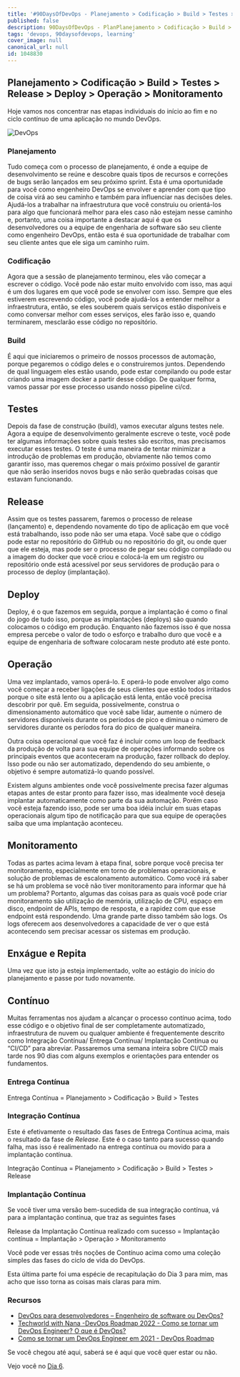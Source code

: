 ```yaml
---
title: '#90DaysOfDevOps - Planejamento > Codificação > Build > Testes > Release > Deploy > Operação > Monitoramento > - Dia 5'
published: false
description: 90DaysOfDevOps - PlanPlanejamento > Codificação > Build > Testes > Release > Deploy > Operação > Monitoramento >
tags: 'devops, 90daysofdevops, learning'
cover_image: null
canonical_url: null
id: 1048830
---
```


## Planejamento > Codificação > Build > Testes > Release > Deploy > Operação > Monitoramento

Hoje vamos nos concentrar nas etapas individuais do início ao fim e no ciclo contínuo de uma aplicação no mundo DevOps.

![DevOps](/Days/Images/Day5_DevOps8.png)

### Planejamento

Tudo começa com o processo de planejamento, é onde a equipe de desenvolvimento se reúne e descobre quais tipos de recursos e correções de bugs serão lançados em seu próximo sprint. Esta é uma oportunidade para você como engenheiro DevOps se envolver e aprender com que tipo de coisa virá ao seu caminho e também para  influenciar nas decisões deles. Ajudá-los a trabalhar na infraestrutura que você construiu ou orientá-los para algo que funcionará melhor para eles caso não estejam nesse caminho e, portanto, uma coisa importante a destacar aqui é que os desenvolvedores ou a equipe de engenharia de software são seu cliente como engenheiro DevOps, então esta é sua oportunidade de trabalhar com seu cliente antes que ele siga um caminho ruim.

### Codificação

Agora que a sessão de planejamento terminou, eles vão começar a escrever o código. Você pode não estar muito envolvido com isso, mas aqui é um dos lugares em que você pode se envolver com isso. Sempre que eles estiverem escrevendo código, você pode ajudá-los a entender melhor a infraestrutura, então, se eles souberem quais serviços estão disponíveis e como conversar melhor com esses serviços, eles farão isso e, quando terminarem, mesclarão esse código no repositório.

### Build

É aqui que iniciaremos o primeiro de nossos processos de automação, porque pegaremos o código deles e o construiremos juntos. Dependendo de qual linguagem eles estão usando, pode estar compilando ou pode estar criando uma imagem docker a partir desse código. De qualquer forma, vamos passar por esse processo usando nosso pipeline ci/cd.

## Testes

Depois da fase de construção (build), vamos executar alguns testes nele. Agora a equipe de desenvolvimento geralmente escreve o teste, você pode ter algumas informações sobre quais testes são escritos, mas precisamos executar esses testes. O teste é uma maneira de tentar minimizar a introdução de problemas em produção, obviamente não temos como garantir isso, mas queremos chegar o mais próximo possível de garantir que não serão inseridos novos bugs e não serão quebradas coisas que estavam funcionando.

## Release

Assim que os testes passarem, faremos o processo de release (lançamento) e, dependendo novamente do tipo de aplicação em que você está trabalhando, isso pode não ser uma etapa. Você sabe que o código pode estar no repositório do GitHub ou no repositório do git, ou onde quer que ele esteja, mas pode ser o processo de pegar seu código compilado ou a imagem do docker que você criou e colocá-la em um registro ou repositório onde está acessível por seus servidores de produção para o processo de deploy (implantação).

## Deploy

Deploy, é o que fazemos em seguida, porque a implantação é como o final do jogo de tudo isso, porque as implantações (deploys) são quando colocamos o código em produção. Enquanto não fazemos isso é que nossa empresa percebe o valor de todo o esforço e trabalho duro que você e a equipe de engenharia de software colocaram neste produto até este ponto.

## Operação

Uma vez implantado, vamos operá-lo. E operá-lo pode envolver algo como você começar a receber ligações de seus clientes que estão todos irritados porque o site está lento ou a aplicação está lenta, então você precisa descobrir por quê. Em seguida, possivelmente, construa o dimensionamento automático que você sabe lidar, aumente o número de servidores disponíveis durante os períodos de pico e diminua o número de servidores durante os períodos fora do pico de qualquer maneira. 

Outra coisa operacional que você faz é incluir como um loop de feedback da produção de volta para sua equipe de operações informando sobre os principais eventos que aconteceram na produção, fazer rollback do deploy. Isso pode ou não ser automatizado, dependendo do seu ambiente, o objetivo é sempre automatizá-lo quando possível. 

Existem alguns ambientes onde você possivelmente precisa fazer algumas etapas antes de estar pronto para fazer isso, mas idealmente você deseja implantar automaticamente como parte da sua automação. Porém caso você esteja fazendo isso, pode ser uma boa idéia incluir em suas etapas operacionais algum tipo de notificação para que sua equipe de operações saiba que uma implantação aconteceu.

## Monitoramento

Todas as partes acima levam à etapa final, sobre porque você precisa ter monitoramento, especialmente em torno de problemas operacionais, e solução de problemas de escalonamento automático. Como você irá saber se há um problema se você não tiver monitoramento para informar que há um problema? Portanto, algumas das coisas para as quais você pode criar monitoramento são utilização de memória, utilização de CPU, espaço em disco, endpoint de APIs, tempo de resposta, e a rapidez com que esse endpoint está respondendo. Uma grande parte disso também são logs. Os logs oferecem aos desenvolvedores a capacidade de ver o que está acontecendo sem precisar acessar os sistemas em produção.

## Enxágue e Repita

Uma vez que isto ja esteja implementado, volte ao estágio do início do planejamento e passe por tudo novamente. 

## Contínuo

Muitas ferramentas nos ajudam a alcançar o processo contínuo acima, todo esse código e o objetivo final de ser completamente automatizado, infraestrutura de nuvem ou qualquer ambiente é frequentemente descrito como Integração Contínua/ Entrega Contínua/ Implantação Contínua ou “CI/CD” para abreviar. Passaremos uma semana inteira sobre CI/CD mais tarde nos 90 dias com alguns exemplos e orientações para entender os fundamentos.

### Entrega Contínua

Entrega Contínua = Planejamento > Codificação > Build > Testes

### Integração Contínua

Este é efetivamente o resultado das fases de Entrega Contínua acima, mais o resultado da fase de _Release_. Este é o caso tanto para sucesso quando falha, mas isso é realimentado na entrega contínua ou movido para a implantação contínua.

Integração Contínua = Planejamento > Codificação > Build > Testes > Release

### Implantação Contínua

Se você tiver uma versão bem-sucedida de sua integração contínua, vá para a implantação contínua, que traz as seguintes fases

Release da Implantação Contínua realizado com sucesso  = Implantação contínua = Implantação > Operação > Monitoramento

Você pode ver essas três noções de Contínuo acima como uma coleção simples das fases do ciclo de vida do DevOps.

Esta última parte foi uma espécie de recapitulação do Dia 3 para mim, mas acho que isso torna as coisas mais claras para mim.

### Recursos

- [DevOps para desenvolvedores – Engenheiro de software ou DevOps?](https://www.youtube.com/watch?v=a0-uE3rOyeU)
- [Techworld with Nana -DevOps Roadmap 2022 - Como se tornar um DevOps Engineer? O que é DevOps?](https://www.youtube.com/watch?v=9pZ2xmsSDdo&t=125s)
- [Como se tornar um DevOps Engineer em 2021 - DevOps Roadmap](https://www.youtube.com/watch?v=5pxbp6FyTfk)

Se você chegou até aqui, saberá se é aqui que você quer estar ou não.

Vejo você no [Dia 6](day06.md).
